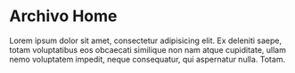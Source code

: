 # Archivo Home

Lorem ipsum dolor sit amet, consectetur adipisicing elit. Ex deleniti saepe, totam voluptatibus eos obcaecati similique non nam atque cupiditate, ullam nemo voluptatem impedit, neque consequatur, qui aspernatur nulla. Totam.